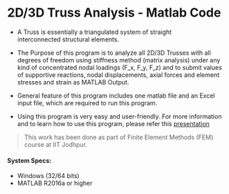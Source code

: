 
# 2D/3D Truss Analysis - Matlab Code

 - A Truss is essentially a triangulated system of straight   
   interconnected structural elements.

 - The Purpose of this program is to  analyze all 2D/3D Trusses with all degrees of freedom using stiffness method (matrix analysis) under any kind of concentrated nodal  loadings (F_x,  F_y, F_z) and to submit values of supportive reactions, nodal displacements, axial forces and element stresses and strain as MATLAB Output.

 - General feature of this program includes one matlab file and an Excel input file, which are required to run this  program.

 -  Using this program is very easy and user-friendly. For more    information and to learn how to use this   program, please refer this  [presentation](https://github.com/deepakraina99/TrussAnalysis_FEM/blob/master/src/Presentation.pdf)

> This work has been done as part of Finite Element Methods (FEM) course at IIT Jodhpur.

#### System Specs:
- Windows (32/64 bits)
- MATLAB R2016a or higher